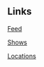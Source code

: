 ## Links

[Feed](https://daniilbug.github.io)

[Shows](https://username.github.io/shows)

[Locations](https://username.github.io/locations)

